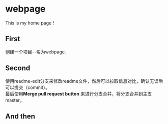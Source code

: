 # webpage

This is my home page !

## First 
创建一个项目--名为webpage.

## Second
使用readme-edit分支来修改readme文件，然后可以拉取信息对比，确认无误后可以提交（commit）。  
最后使用**Merge pull request button** 来进行分支合并，将分支合并到主支master。

## And then
